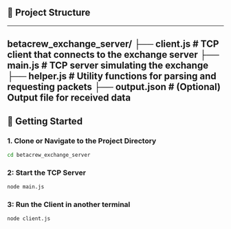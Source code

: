 ## 📁 Project Structure
---
betacrew_exchange_server/
├── client.js # TCP client that connects to the exchange server
├── main.js # TCP server simulating the exchange
├── helper.js # Utility functions for parsing and requesting packets
├── output.json # (Optional) Output file for received data
---
## 🚀 Getting Started

### 1. Clone or Navigate to the Project Directory

```bash
cd betacrew_exchange_server
```
### 2: Start the TCP Server

```bash
node main.js
```
### 3: Run the Client in another terminal
```bash
node client.js
```
